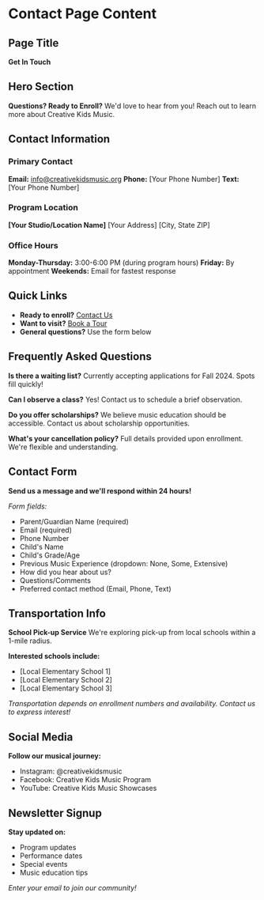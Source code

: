 # Contact Page Content

## Page Title
**Get In Touch**

## Hero Section
**Questions? Ready to Enroll?**
We'd love to hear from you! Reach out to learn more about Creative Kids Music.

## Contact Information
### Primary Contact
**Email:** info@creativekidsmusic.org
**Phone:** [Your Phone Number]
**Text:** [Your Phone Number]

### Program Location
**[Your Studio/Location Name]**
[Your Address]
[City, State ZIP]

### Office Hours
**Monday-Thursday:** 3:00-6:00 PM (during program hours)
**Friday:** By appointment
**Weekends:** Email for fastest response

## Quick Links
- **Ready to enroll?** [Contact Us](#)
- **Want to visit?** [Book a Tour](#)
- **General questions?** Use the form below

## Frequently Asked Questions
**Is there a waiting list?**
Currently accepting applications for Fall 2024. Spots fill quickly!

**Can I observe a class?**
Yes! Contact us to schedule a brief observation.

**Do you offer scholarships?**
We believe music education should be accessible. Contact us about scholarship opportunities.

**What's your cancellation policy?**
Full details provided upon enrollment. We're flexible and understanding.

## Contact Form
**Send us a message and we'll respond within 24 hours!**

*Form fields:*
- Parent/Guardian Name (required)
- Email (required)
- Phone Number
- Child's Name
- Child's Grade/Age
- Previous Music Experience (dropdown: None, Some, Extensive)
- How did you hear about us?
- Questions/Comments
- Preferred contact method (Email, Phone, Text)

## Transportation Info
**School Pick-up Service**
We're exploring pick-up from local schools within a 1-mile radius. 

**Interested schools include:**
- [Local Elementary School 1]
- [Local Elementary School 2]
- [Local Elementary School 3]

*Transportation depends on enrollment numbers and availability. Contact us to express interest!*

## Social Media
**Follow our musical journey:**
- Instagram: @creativekidsmusic
- Facebook: Creative Kids Music Program
- YouTube: Creative Kids Music Showcases

## Newsletter Signup
**Stay updated on:**
- Program updates
- Performance dates
- Special events
- Music education tips

*Enter your email to join our community!*
